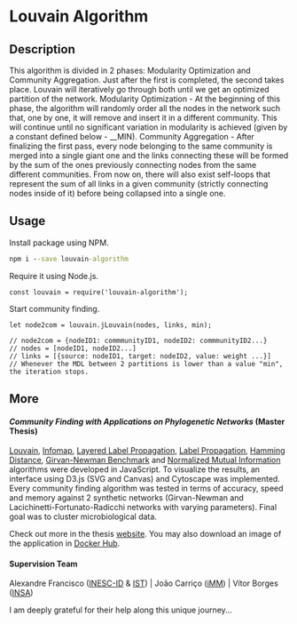 # Louvain Algorithm

## Description

This algorithm is divided in 2 phases: Modularity Optimization and Community Aggregation. Just after the first is
completed, the second takes place. Louvain will iteratively go through both until we get an optimized partition of the network.
Modularity Optimization - At the beginning of this phase, the algorithm will randomly order all the nodes in the network such that, one by one,
it will remove and insert it in a different community. This will continue until no significant variation in modularity is
achieved (given by a constant defined below - __MIN).
Community Aggregation - After finalizing the first pass, every node belonging to the same community is merged into a single giant one and
the links connecting these will be formed by the sum of the ones previously connecting nodes from the same different communities. From now on,
there will also exist self-loops that represent the sum of all links in a given community (strictly connecting nodes inside of it) before being
collapsed into a single one.

## Usage

Install package using NPM.

```cmd
npm i --save louvain-algorithm
```

Require it using Node.js. 

```node
const louvain = require('louvain-algorithm');
```

Start community finding.

```node
let node2com = louvain.jLouvain(nodes, links, min);

// node2com = {nodeID1: commmunityID1, nodeID2: commmunityID2...}
// nodes = [nodeID1, nodeID2...]
// links = [{source: nodeID1, target: nodeID2, value: weight ...}]
// Whenever the MDL between 2 partitions is lower than a value "min", the iteration stops.
``` 

## More

#### *Community Finding with Applications on Phylogenetic Networks* (Master Thesis)

[Louvain](), [Infomap](https://www.npmjs.com/package/infomap), [Layered Label Propagation](https://www.npmjs.com/package/layered-label-propagation),
 [Label Propagation](https://www.npmjs.com/package/layered-label-propagation), [Hamming Distance](), [Girvan-Newman Benchmark](https://www.npmjs.com/package/girvan-newman-benchmark)
  and [Normalized Mutual Information](https://www.npmjs.com/package/normalized-mutual-information) algorithms were developed in JavaScript. To visualize the results, an interface 
  using D3.js (SVG and Canvas) and Cytoscape was implemented. Every community finding algorithm was tested in terms of accuracy, speed and memory against 2 synthetic networks (Girvan-Newman
   and Lacichinetti-Fortunato-Radicchi networks with varying parameters). Final goal was to cluster microbiological data. <br/>

Check out more in the thesis [website](https://mscthesis.herokuapp.com/). You may also download an image of the application in [Docker Hub](https://cloud.docker.com/u/warcraft12321/repository/docker/warcraft12321/thesis).


#### Supervision Team

Alexandre Francisco ([INESC-ID](https://www.inesc-id.pt/) & [IST](https://tecnico.ulisboa.pt/pt/)) | João Carriço ([iMM](https://imm.medicina.ulisboa.pt/pt/)) | Vítor Borges ([INSA](http://www.insa.pt/))

I am deeply grateful for their help along this unique journey... 